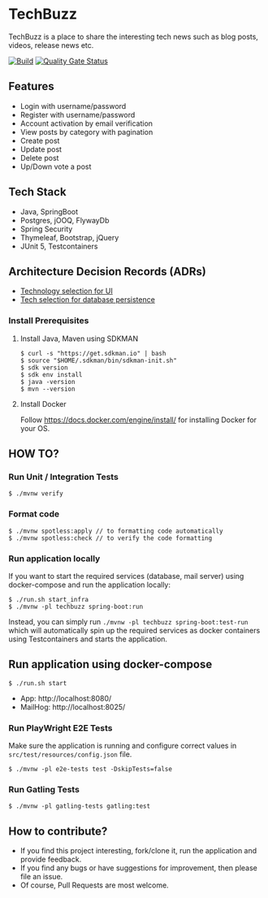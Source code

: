 # TechBuzz
TechBuzz is a place to share the interesting tech news such as blog posts, videos, release news etc.

[![Build](https://github.com/sivaprasadreddy/techbuzz/actions/workflows/maven.yml/badge.svg)](https://github.com/sivaprasadreddy/techbuzz/actions/workflows/maven.yml)
[![Quality Gate Status](https://sonarcloud.io/api/project_badges/measure?project=sivaprasadreddy_techbuzz&metric=alert_status)](https://sonarcloud.io/summary/new_code?id=sivaprasadreddy_techbuzz)

## Features
* Login with username/password
* Register with username/password
* Account activation by email verification
* View posts by category with pagination
* Create post
* Update post
* Delete post
* Up/Down vote a post

## Tech Stack
* Java, SpringBoot
* Postgres, jOOQ, FlywayDb
* Spring Security
* Thymeleaf, Bootstrap, jQuery
* JUnit 5, Testcontainers

## Architecture Decision Records (ADRs)
* [Technology selection for UI](adr/ui-tech-selection.md)
* [Tech selection for database persistence](adr/persistence-library-selection.md)

### Install Prerequisites

1. Install Java, Maven using SDKMAN
    ```shell
    $ curl -s "https://get.sdkman.io" | bash
    $ source "$HOME/.sdkman/bin/sdkman-init.sh"
    $ sdk version
    $ sdk env install
    $ java -version
    $ mvn --version
    ```
2. Install Docker

    Follow https://docs.docker.com/engine/install/ for installing Docker for your OS.

## HOW TO?

### Run Unit / Integration Tests

```shell
$ ./mvnw verify
```

### Format code

```shell
$ ./mvnw spotless:apply // to formatting code automatically
$ ./mvnw spotless:check // to verify the code formatting
```

### Run application locally

If you want to start the required services (database, mail server) using docker-compose 
and run the application locally:

```shell
$ ./run.sh start_infra
$ ./mvnw -pl techbuzz spring-boot:run
```

Instead, you can simply run `./mvnw -pl techbuzz spring-boot:test-run` which will automatically spin up the required services 
as docker containers using Testcontainers and starts the application.

## Run application using docker-compose

```shell
$ ./run.sh start
```
* App: http://localhost:8080/
* MailHog: http://localhost:8025/

### Run PlayWright E2E Tests
Make sure the application is running and configure correct values in `src/test/resources/config.json` file.

```shell
$ ./mvnw -pl e2e-tests test -DskipTests=false
```

### Run Gatling Tests

```shell
$ ./mvnw -pl gatling-tests gatling:test 
```

## How to contribute?
* If you find this project interesting, fork/clone it, run the application and provide feedback.
* If you find any bugs or have suggestions for improvement, then please file an issue.
* Of course, Pull Requests are most welcome.
